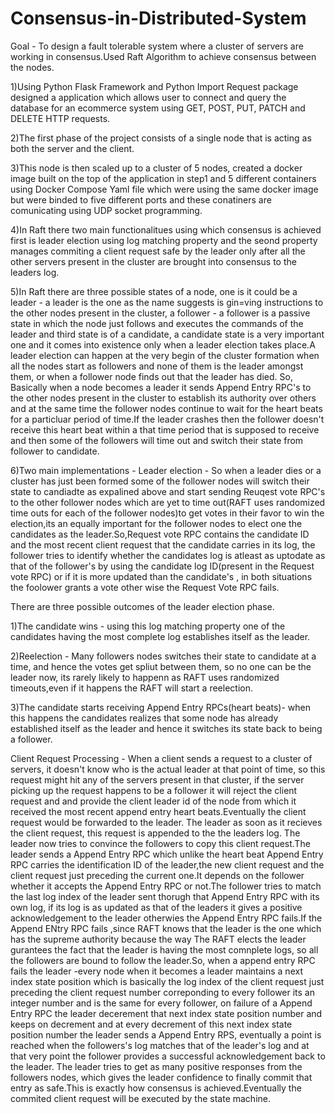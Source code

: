 # Consensus-in-Distributed-System

Goal - To design a fault tolerable system where a cluster of servers are working in consensus.Used Raft Algorithm to achieve consensus between the nodes.

1)Using Python Flask Framework and Python Import Request package designed a application which allows user to connect and query the database for an ecommerce system using GET, POST, PUT, PATCH and DELETE HTTP requests.

2)The first phase of the project consists of a single node that is acting as both the server and the client.

3)This node is then scaled up to a cluster of 5 nodes, created a docker image built on the top of the application in step1 and 5 different containers using Docker Compose Yaml file which were using the same docker image but were binded to five different ports and these conatiners are comunicating using UDP socket programming.

4)In Raft there two main functionalitues using which consensus is achieved first is leader election using log matching property and the seond property manages commiting a client request safe by the leader only after all the other servers present in the cluster are brought into consensus to the leaders log.

5)In Raft there are three possible states of a node, one is it could be  a leader - a leader is the one as the name suggests is gin=ving instructions to the other nodes present in the cluster, a follower - a follower is a passive state in which the node just follows and executes the commands of the leader and third state is of a candidate, a candidate state is a very important one and it comes into existence only when a leader election takes place.A leader election can happen at the very begin of the cluster formation when all the nodes start as followers and none of them is the leader amongst them, or when a follower node finds out that the leader has died.
So, Basically when a node becomes a leader it sends Append Entry RPC's to the other nodes present in the cluster to establish its authority over others and at the same time the follower nodes continue to wait for the heart beats for a particluar period of time.If the leader crashes then the follower doesn't receive this heart beat within a that time period that is supposed to receive and then some of the followers will time out and switch their state from follower to candidate.

6)Two main implementations - 
Leader election - So when a leader dies or a cluster has just been formed some of the follower nodes will switch their state to candiadte as expalined above and start sending Reuqest vote RPC's to the other follower nodes which are yet to time out(RAFT uses randomized time outs for each of the follower nodes)to get votes in their favor to win the election,its an equally important for the follower nodes to elect one the candidates as the leader.So,Request vote RPC contains the candidate ID and the most recent client request that the candidate carries in its log, the follower tries to identify whether the candidates log is atleast as uptodate as that of the follower's by using the candidate log ID(present in the Request vote RPC) or if it is more updated than the candidate's , in both situations the foolower grants a vote other wise the Request Vote RPC fails.

There are three possible outcomes of the leader election phase.

1)The candidate wins - using this log matching property one of the candidates having the most complete log establishes itself as the leader.

2)Reelection - Many followers nodes switches their state to candidate at a time, and hence the votes get spliut between them, so no one can be the leader now, its rarely likely to happenn as RAFT uses randomized timeouts,even if it happens the RAFT will start a reelection.

3)The candidate starts receiving Append Entry RPCs(heart beats)- when this happens the candidates realizes that some node has already established itself as the leader and hence it switches its state back to being a follower.

Client Request Processing - When a client sends a request to a cluster of servers, it doesn't know who is the actual leader at that point of time, so this request might hit any of the servers present in that cluster, if the server picking up the request happens to be a follower it will reject the client request and and provide the client leader id of the node from which it received the most recent append entry heart beats.Eventually the client request would be forwarded to the leader. The leader as soon as it recieves the client request, this request is appended to the the leaders log. The leader now tries to convince the followers to copy this client request.The leader sends a Append Entry RPC which unlike the heart beat Append Entry RPC carries  the identification ID of the leader,the new client request and the client request just preceding the current one.It depends on the follower whether it accepts the Append Entry RPC or  not.The follower tries to match the last log index of the leader sent thorugh that Append Entry RPC with its own log, if its log is as updated as that of the leaders it gives  a positive acknowledgement to the leader otherwies the Append Entry RPC fails.If the Append ENtry RPC fails ,since RAFT knows that the leader is the one which has the supreme authority because the way The RAFT elects the leader gurantees the fact that the leader is having the most comnplete logs, so all the followers are bound to follow the leader.So, when a append entry RPC fails the leader -every node when it becomes a leader maintains a next index state position which is basically the log index of the client request just preceding the client request number correponding to every  follower its an integer number and is the same for every follower, on failure of a Append Entry RPC the leader decerement that next index state position number and keeps on decrement and at every decrement of this next index state position number the leader sends a Append Entry RPS, eventually a point is reached when the followers's log matches that of the leader's log and at that very point the follower provides a successful acknowledgement back to the leader. The leader tries to get as many positive responses from the followers nodes, which gives the leader confidence to finally commit that entry as safe.This is exactly how consensus is achieved.Eventually the commited client request will be executed by the state machine.





